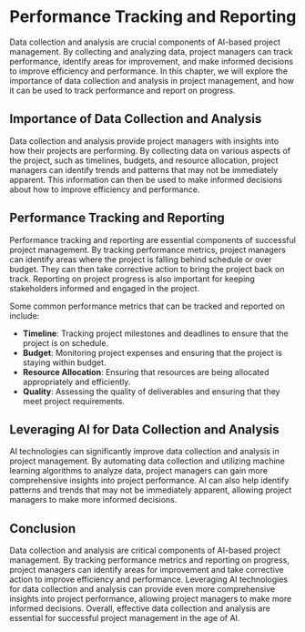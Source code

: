 Performance Tracking and Reporting
================================================================================================

Data collection and analysis are crucial components of AI-based project management. By collecting and analyzing data, project managers can track performance, identify areas for improvement, and make informed decisions to improve efficiency and performance. In this chapter, we will explore the importance of data collection and analysis in project management, and how it can be used to track performance and report on progress.

Importance of Data Collection and Analysis
------------------------------------------

Data collection and analysis provide project managers with insights into how their projects are performing. By collecting data on various aspects of the project, such as timelines, budgets, and resource allocation, project managers can identify trends and patterns that may not be immediately apparent. This information can then be used to make informed decisions about how to improve efficiency and performance.

Performance Tracking and Reporting
----------------------------------

Performance tracking and reporting are essential components of successful project management. By tracking performance metrics, project managers can identify areas where the project is falling behind schedule or over budget. They can then take corrective action to bring the project back on track. Reporting on project progress is also important for keeping stakeholders informed and engaged in the project.

Some common performance metrics that can be tracked and reported on include:

* **Timeline**: Tracking project milestones and deadlines to ensure that the project is on schedule.
* **Budget**: Monitoring project expenses and ensuring that the project is staying within budget.
* **Resource Allocation**: Ensuring that resources are being allocated appropriately and efficiently.
* **Quality**: Assessing the quality of deliverables and ensuring that they meet project requirements.

Leveraging AI for Data Collection and Analysis
----------------------------------------------

AI technologies can significantly improve data collection and analysis in project management. By automating data collection and utilizing machine learning algorithms to analyze data, project managers can gain more comprehensive insights into project performance. AI can also help identify patterns and trends that may not be immediately apparent, allowing project managers to make more informed decisions.

Conclusion
----------

Data collection and analysis are critical components of AI-based project management. By tracking performance metrics and reporting on progress, project managers can identify areas for improvement and take corrective action to improve efficiency and performance. Leveraging AI technologies for data collection and analysis can provide even more comprehensive insights into project performance, allowing project managers to make more informed decisions. Overall, effective data collection and analysis are essential for successful project management in the age of AI.
